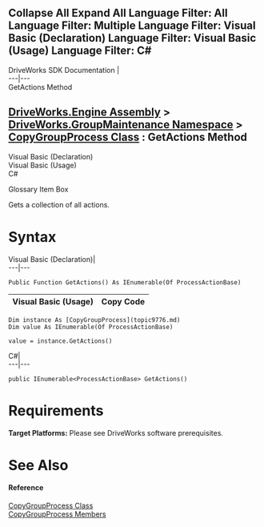 Collapse All Expand All Language Filter: All  Language Filter: Multiple  Language Filter: Visual Basic (Declaration) Language Filter: Visual Basic (Usage) Language Filter: C#  
---  
DriveWorks SDK Documentation  |   
---|---  
GetActions Method   
  
[DriveWorks.Engine Assembly](topic2156.md) > [DriveWorks.GroupMaintenance Namespace](topic9628.md) > [CopyGroupProcess Class](topic9776.md) : GetActions Method  
---  
  
Visual Basic (Declaration)    
Visual Basic (Usage)    
C# 

Glossary Item Box

Gets a collection of all actions. 

# Syntax

Visual Basic (Declaration)|   
---|---  
      
    
    Public Function GetActions() As IEnumerable(Of ProcessActionBase)  
  
Visual Basic (Usage)| Copy Code  
---|---  
      
    
    Dim instance As [CopyGroupProcess](topic9776.md)
    Dim value As IEnumerable(Of ProcessActionBase)
     
    value = instance.GetActions()  
  
C#|   
---|---  
      
    
    public IEnumerable<ProcessActionBase> GetActions()  
  
# Requirements

**Target Platforms:** Please see DriveWorks software prerequisites.

# See Also

#### Reference

[CopyGroupProcess Class](topic9776.md)   
[CopyGroupProcess Members](topic9777.md)


